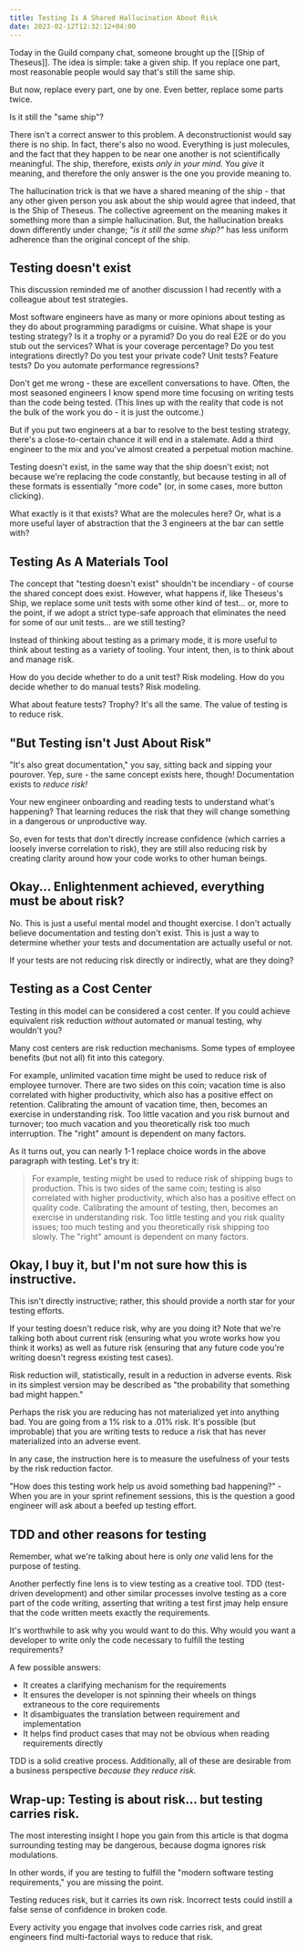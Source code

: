 ```yaml
---
title: Testing Is A Shared Hallucination About Risk
date: 2023-02-12T12:32:12+04:00
---
```


Today in the Guild company chat, someone brought up the [[Ship of Theseus]]. The idea is simple: take a given ship. If you replace one part, most reasonable people would say that's still the same ship.

But now, replace every part, one by one. Even better, replace some parts twice.

Is it still the "same ship"?

There isn't a correct answer to this problem. A deconstructionist would say there is no ship. In fact, there's also no wood. Everything is just molecules, and the fact that they happen to be near one another is not scientifically meaningful. The ship, therefore, exists _only in your mind._ You _give_ it meaning, and therefore the only answer is the one you provide meaning to.

The hallucination trick is that we have a shared meaning of the ship - that any other given person you ask about the ship would agree that indeed, that is the Ship of Theseus. The collective agreement on the meaning makes it something more than a simple hallucination. But, the hallucination breaks down differently under change; _"is it still the same ship?"_ has less uniform adherence than the original concept of the ship.

## Testing doesn't exist

This discussion reminded me of another discussion I had recently with a colleague about test strategies.

Most software engineers have as many or more opinions about testing as they do about programming paradigms or cuisine. What shape is your testing strategy? Is it a trophy or a pyramid? Do you do real E2E or do you stub out the services? What is your coverage percentage? Do you test integrations directly? Do you test your private code? Unit tests? Feature tests? Do you automate performance regressions?

Don't get me wrong - these are excellent conversations to have. Often, the most seasoned engineers I know spend more time focusing on writing tests than the code being tested. (This lines up with the reality that code is not the bulk of the work you do - it is just the outcome.)

But if you put two engineers at a bar to resolve to the best testing strategy, there's a close-to-certain chance it will end in a stalemate. Add a third engineer to the mix and you've almost created a perpetual motion machine.

Testing doesn't exist, in the same way that the ship doesn't exist; not because we're replacing the code constantly, but because testing in all of these formats is essentially "more code" (or, in some cases, more button clicking).

What exactly is it that exists? What are the molecules here? Or, what is a more useful layer of abstraction that the 3 engineers at the bar can settle with?

## Testing As A Materials Tool

The concept that "testing doesn't exist" shouldn't be incendiary - of course the shared concept does exist. However, what happens if, like Theseus's Ship, we replace some unit tests with some other kind of test... or, more to the point, if we adopt a strict type-safe approach that eliminates the need for some of our unit tests... are we still testing?

Instead of thinking about testing as a primary mode, it is more useful to think about testing as a variety of tooling. Your intent, then, is to think about and manage risk.

How do you decide whether to do a unit test? Risk modeling.
How do you decide whether to do manual tests? Risk modeling.

What about feature tests? Trophy? It's all the same. The value of testing is to reduce risk.

## "But Testing isn't Just About Risk"

"It's also great documentation," you say, sitting back and sipping your pourover. Yep, sure - the same concept exists here, though! Documentation exists to _reduce risk!_

Your new engineer onboarding and reading tests to understand what's happening? That learning reduces the risk that they will change something in a dangerous or unproductive way.

So, even for tests that don't directly increase confidence (which carries a loosely inverse correlation to risk), they are still also reducing risk by creating clarity around how your code works to other human beings.

## Okay... Enlightenment achieved, everything must be about risk?

No. This is just a useful mental model and thought exercise. I don't actually believe documentation and testing don't exist. This is just a way to determine whether your tests and documentation are actually useful or not.

If your tests are not reducing risk directly or indirectly, what are they doing?

## Testing as a Cost Center

Testing in this model can be considered a cost center. If you could achieve equivalent risk reduction _without_ automated or manual testing, why wouldn't you?

Many cost centers are risk reduction mechanisms. Some types of employee benefits (but not all) fit into this category.

For example, unlimited vacation time might be used to reduce risk of employee turnover. There are two sides on this coin; vacation time is also correlated with higher productivity, which also has a positive effect on retention. Calibrating the amount of vacation time, then, becomes an exercise in understanding risk. Too little vacation and you risk burnout and turnover; too much vacation and you theoretically risk too much interruption. The "right" amount is dependent on many factors.

As it turns out, you can nearly 1-1 replace choice words in the above paragraph with testing. Let's try it:

> For example, testing might be used to reduce risk of shipping bugs to production. This is two sides of the same coin; testing is also correlated with higher productivity, which also has a positive effect on quality code. Calibrating the amount of testing, then, becomes an exercise in understanding risk. Too little testing and you risk quality issues; too much testing and you theoretically risk shipping too slowly. The "right" amount is dependent on many factors.

## Okay, I buy it, but I'm not sure how this is instructive.

This isn't directly instructive; rather, this should provide a north star for your testing efforts.

If your testing doesn't reduce risk, why are you doing it? Note that we're talking both about current risk (ensuring what you wrote works how you think it works) as well as future risk (ensuring that any future code you're writing doesn't regress existing test cases).

Risk reduction will, statistically, result in a reduction in adverse events. Risk in its simplest version may be described as "the probability that something bad might happen."

Perhaps the risk you are reducing has not materialized yet into anything bad. You are going from a 1% risk to a .01% risk. It's possible (but improbable) that you are writing tests to reduce a risk that has never materialized into an adverse event.

In any case, the instruction here is to measure the usefulness of your tests by the risk reduction factor.

"How does this testing work help us avoid something bad happening?" - When you are in your sprint refinement sessions, this is the question a good engineer will ask about a beefed up testing effort.

## TDD and other reasons for testing

Remember, what we're talking about here is only _one_ valid lens for the purpose of testing.

Another perfectly fine lens is to view testing as a creative tool. TDD (test-driven development) and other similar processes involve testing as a core part of the code writing, asserting that writing a test first jmay help ensure that the code written meets exactly the requirements.

It's worthwhile to ask why you would want to do this. Why would you want a developer to write only the code necessary to fulfill the testing requirements?

A few possible answers:

- It creates a clarifying mechanism for the requirements
- It ensures the developer is not spinning their wheels on things extraneous to the core requirements
- It disambiguates the translation between requirement and implementation
- It helps find product cases that may not be obvious when reading requirements directly

TDD is a solid creative process. Additionally, all of these are desirable from a business perspective _because they reduce risk._

## Wrap-up: Testing is about risk... but testing carries risk.
The most interesting insight I hope you gain from this article is that dogma surrounding testing may be dangerous, because dogma ignores risk modulations.

In other words, if you are testing to fulfill the "modern software testing requirements," you are missing the point.

Testing reduces risk, but it carries its own risk. Incorrect tests could instill a false sense of confidence in broken code.

Every activity you engage that involves code carries risk, and great engineers find multi-factorial ways to reduce that risk.
